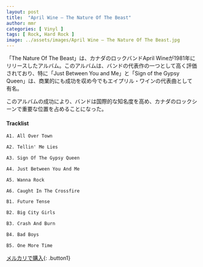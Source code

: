 ```yaml
---
layout: post
title:  "April Wine – The Nature Of The Beast"
author: mmr
categories: [ Vinyl ]
tags: [ Rock, Hard Rock ]
image: ../assets/images/April Wine – The Nature Of The Beast.jpg
---
```


「The Nature Of The Beast」は、カナダのロックバンドApril Wineが1981年にリリースしたアルバム。このアルバムは、バンドの代表作の一つとして高く評価されており、特に「Just Between You and Me」と「Sign of the Gypsy Queen」は、商業的にも成功を収め今でもエイプリル・ワインの代表曲として有名。

このアルバムの成功により、バンドは国際的な知名度を高め、カナダのロックシーンで重要な位置を占めることになった。

#### Tracklist
```md
A1. All Over Town

A2. Tellin' Me Lies

A3. Sign Of The Gypsy Queen

A4. Just Between You And Me

A5. Wanna Rock

A6. Caught In The Crossfire

B1. Future Tense

B2. Big City Girls

B3. Crash And Burn

B4. Bad Boys

B5. One More Time
```

[メルカリで購入](https://jp.mercari.com/item/m95537522288){: .button1}

